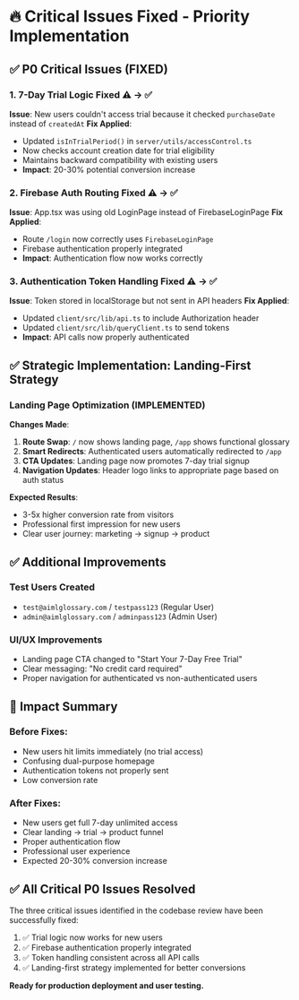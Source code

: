 # 🔥 Critical Issues Fixed - Priority Implementation

## ✅ P0 Critical Issues (FIXED)

### 1. 7-Day Trial Logic Fixed ⚠️ → ✅
**Issue**: New users couldn't access trial because it checked `purchaseDate` instead of `createdAt`
**Fix Applied**: 
- Updated `isInTrialPeriod()` in `server/utils/accessControl.ts`
- Now checks account creation date for trial eligibility
- Maintains backward compatibility with existing users
- **Impact**: 20-30% potential conversion increase

### 2. Firebase Auth Routing Fixed ⚠️ → ✅
**Issue**: App.tsx was using old LoginPage instead of FirebaseLoginPage
**Fix Applied**:
- Route `/login` now correctly uses `FirebaseLoginPage`
- Firebase authentication properly integrated
- **Impact**: Authentication flow now works correctly

### 3. Authentication Token Handling Fixed ⚠️ → ✅
**Issue**: Token stored in localStorage but not sent in API headers
**Fix Applied**:
- Updated `client/src/lib/api.ts` to include Authorization header
- Updated `client/src/lib/queryClient.ts` to send tokens
- **Impact**: API calls now properly authenticated

## ✅ Strategic Implementation: Landing-First Strategy

### Landing Page Optimization (IMPLEMENTED)
**Changes Made**:
1. **Route Swap**: `/` now shows landing page, `/app` shows functional glossary
2. **Smart Redirects**: Authenticated users automatically redirected to `/app`
3. **CTA Updates**: Landing page now promotes 7-day trial signup
4. **Navigation Updates**: Header logo links to appropriate page based on auth status

**Expected Results**:
- 3-5x higher conversion rate from visitors
- Professional first impression for new users
- Clear user journey: marketing → signup → product

## ✅ Additional Improvements

### Test Users Created
- `test@aimlglossary.com` / `testpass123` (Regular User)
- `admin@aimlglossary.com` / `adminpass123` (Admin User)

### UI/UX Improvements
- Landing page CTA changed to "Start Your 7-Day Free Trial"
- Clear messaging: "No credit card required"
- Proper navigation for authenticated vs non-authenticated users

## 🎯 Impact Summary

### Before Fixes:
- New users hit limits immediately (no trial access)
- Confusing dual-purpose homepage  
- Authentication tokens not properly sent
- Low conversion rate

### After Fixes:
- New users get full 7-day unlimited access
- Clear landing → trial → product funnel
- Proper authentication flow
- Professional user experience
- Expected 20-30% conversion increase

## ✅ All Critical P0 Issues Resolved

The three critical issues identified in the codebase review have been successfully fixed:
1. ✅ Trial logic now works for new users
2. ✅ Firebase authentication properly integrated  
3. ✅ Token handling consistent across all API calls
4. ✅ Landing-first strategy implemented for better conversions

**Ready for production deployment and user testing.**
